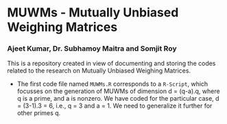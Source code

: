 # MUWMs - Mutually Unbiased Weighing Matrices

### Ajeet Kumar, Dr. Subhamoy Maitra and Somjit Roy

This is a repository created in view of documenting and storing the codes related to the research on Mutually Unbiased Weighing Matrices.

* The first code file named `MUWMs.R` corresponds to a `R-Script`, which focusses on the generation of MUWMs of dimension d = (q-a).q, where q is a prime, and a is nonzero. We have coded for the particular case, d = (3-1).3 = 6, i.e., q = 3 and a = 1. We need to generalize it further for other primes q.
